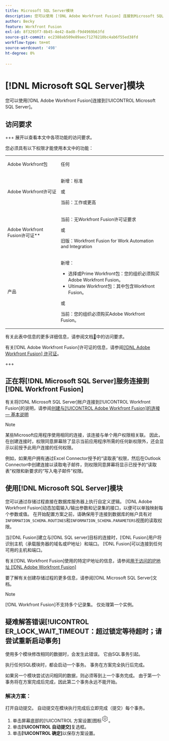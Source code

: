 ```yaml
---
title: Microsoft SQL Server模块
description: 您可以使用 [!DNL Adobe Workfront Fusion] 连接到Microsoft SQL Server。
author: Becky
feature: Workfront Fusion
exl-id: 8f3293f7-8b45-4e42-8ad8-f9d4969b63fd
source-git-commit: ec2388ab509e89aec71278210bc4ab6f55ed38fd
workflow-type: tm+mt
source-wordcount: '498'
ht-degree: 0%

---
```


# [!DNL Microsoft SQL Server]模块

您可以使用[!DNL Adobe Workfront Fusion]连接到[!UICONTROL Microsoft SQL Server]。

## 访问要求

+++ 展开以查看本文中各项功能的访问要求。

您必须具有以下权限才能使用本文中的功能：

<table style="table-layout:auto">
 <col> 
 <col> 
 <tbody> 
  <tr> 
   <td role="rowheader">Adobe Workfront包</td> 
   <td> <p>任何</p> </td> 
  </tr> 
  <tr data-mc-conditions=""> 
   <td role="rowheader">Adobe Workfront许可证</td> 
   <td> <p>新增：标准</p><p>或</p><p>当前：工作或更高</p> </td> 
  </tr> 
  <tr> 
   <td role="rowheader">Adobe Workfront Fusion许可证**</td> 
   <td>
   <p>当前：无Workfront Fusion许可证要求</p>
   <p>或</p>
   <p>旧版：Workfront Fusion for Work Automation and Integration </p>
   </td> 
  </tr> 
  <tr> 
   <td role="rowheader">产品</td> 
   <td>
   <p>新增：</p> <ul><li>选择或Prime Workfront包：您的组织必须购买Adobe Workfront Fusion。</li><li>Ultimate Workfront包：其中包含Workfront Fusion。</li></ul>
   <p>或</p>
   <p>当前：您的组织必须购买Adobe Workfront Fusion。</p>
   </td> 
  </tr>
 </tbody> 
</table>

有关此表中信息的更多详细信息，请参阅文档[&#128279;](/help/workfront-fusion/references/licenses-and-roles/access-level-requirements-in-documentation.md)中的访问要求。

有关[!DNL Adobe Workfront Fusion]许可证的信息，请参阅[[!DNL Adobe Workfront Fusion] 许可证](/help/workfront-fusion/set-up-and-manage-workfront-fusion/licensing-operations-overview/license-automation-vs-integration.md)。

+++

## 正在将[!DNL Microsoft SQL Server]服务连接到[!DNL Workfront Fusion]

有关将[!DNL Microsoft SQL Server]帐户连接到[!UICONTROL Workfront Fusion]的说明，请参阅[创建与[!UICONTROL Adobe Workfront Fusion]的连接 — 基本说明](/help/workfront-fusion/create-scenarios/connect-to-apps/connect-to-fusion-general.md)

>[!NOTE]
>
>某些Microsoft应用程序使用相同的连接，该连接与单个用户权限相关联。 因此，在创建连接时，权限同意屏幕除了显示当前应用程序所需的任何新权限外，还会显示以前授予此用户连接的任何权限。
>
>例如，如果用户拥有通过Excel Connector授予的“读取表”权限，然后在Outlook Connector中创建连接以读取电子邮件，则权限同意屏幕将显示已授予的“读取表”权限和新要求的“写入电子邮件”权限。

## 使用[!DNL Microsoft SQL Server]模块

您可以通过存储过程直接在数据库服务器上执行自定义逻辑。 [!DNL Adobe Workfront Fusion]动态加载输入/输出参数和记录集的接口，以便可以单独映射每个参数或值。 在开始配置方案之前，请确保用于连接到数据库的帐户具有对`INFORMATION_SCHEMA.ROUTINES`和`INFORMATION_SCHEMA.PARAMETERS`视图的读取权限。

当[!DNL Fusion]建立与[!DNL SQL server]目标的连接时，[!DNL Fusion]用户将识别主机（承载服务器的域名或IP地址）和端口。 [!DNL Fusion]可以连接到任何可用的主机和端口。

有关[!DNL Workfront Fusion]使用的特定IP地址的信息，请参阅[用于访问的IP地址 [!DNL Adobe Workfront Fusion]](/help/workfront-fusion/set-up-and-manage-workfront-fusion/set-up-and-manage-orgs-and-teams/set-up-orgs-teams-and-users/set-up-ip-addresses-for-fusion.md)

要了解有关创建存储过程的更多信息，请参阅[!DNL Microsoft SQL Server]文档。

>[!NOTE]
>
>[!DNL Workfront Fusion]不支持多个记录集。 仅处理第一个实例。

## 疑难解答错误[!UICONTROL ER_LOCK_WAIT_TIMEOUT：超过锁定等待超时；请尝试重新启动事务]

使用多个模块修改相同的数据时，会发生此错误。 它由SQL事务引起。

执行任何SQL模块时，都会启动一个事务。 事务在方案完全执行后完成。

如果另一个模块尝试访问相同的数据，则必须等到上一个事务完成。 由于第一个事务将在方案完成后完成，因此第二个事务永远不能开始。

### 解决方案：

打开自动提交。 自动提交在模块执行完成后立即完成（提交）每个事务。

1. 单击屏幕底部的[!UICONTROL 方案设置]图标![方案设置图标](/help/workfront-fusion/references/apps-and-modules/assets/scenario-settings-icon.png)。
1. 单击&#x200B;**[!UICONTROL 自动提交]**&#x200B;复选框。
1. 单击&#x200B;**[!UICONTROL 确定]**&#x200B;以保存方案设置。

